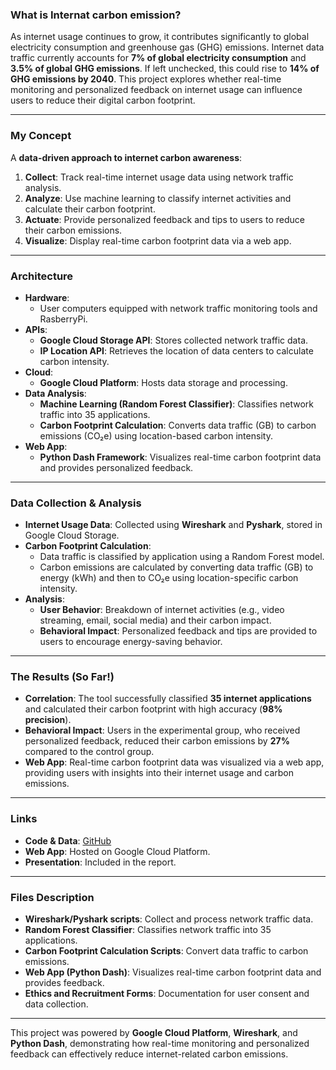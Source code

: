 ### What is Internat carbon emission?
As internet usage continues to grow, it contributes significantly to global electricity consumption and greenhouse gas (GHG) emissions. Internet data traffic currently accounts for **7% of global electricity consumption** and **3.5% of global GHG emissions**. If left unchecked, this could rise to **14% of GHG emissions by 2040**. This project explores whether real-time monitoring and personalized feedback on internet usage can influence users to reduce their digital carbon footprint.

---

### My Concept
A **data-driven approach to internet carbon awareness**:
1. **Collect**: Track real-time internet usage data using network traffic analysis.
2. **Analyze**: Use machine learning to classify internet activities and calculate their carbon footprint.
3. **Actuate**: Provide personalized feedback and tips to users to reduce their carbon emissions.
4. **Visualize**: Display real-time carbon footprint data via a web app.

---

### Architecture
- **Hardware**: 
  - User computers equipped with network traffic monitoring tools and RasberryPi.
- **APIs**:
  - **Google Cloud Storage API**: Stores collected network traffic data.
  - **IP Location API**: Retrieves the location of data centers to calculate carbon intensity.
- **Cloud**:
  - **Google Cloud Platform**: Hosts data storage and processing.
- **Data Analysis**:
  - **Machine Learning (Random Forest Classifier)**: Classifies network traffic into 35 applications.
  - **Carbon Footprint Calculation**: Converts data traffic (GB) to carbon emissions (CO₂e) using location-based carbon intensity.
- **Web App**:
  - **Python Dash Framework**: Visualizes real-time carbon footprint data and provides personalized feedback.

---

### Data Collection & Analysis
- **Internet Usage Data**: Collected using **Wireshark** and **Pyshark**, stored in Google Cloud Storage.
- **Carbon Footprint Calculation**:
  - Data traffic is classified by application using a Random Forest model.
  - Carbon emissions are calculated by converting data traffic (GB) to energy (kWh) and then to CO₂e using location-specific carbon intensity.
- **Analysis**:
  - **User Behavior**: Breakdown of internet activities (e.g., video streaming, email, social media) and their carbon impact.
  - **Behavioral Impact**: Personalized feedback and tips are provided to users to encourage energy-saving behavior.

---

### The Results (So Far!)
- **Correlation**: The tool successfully classified **35 internet applications** and calculated their carbon footprint with high accuracy (**98% precision**).
- **Behavioral Impact**: Users in the experimental group, who received personalized feedback, reduced their carbon emissions by **27%** compared to the control group.
- **Web App**: Real-time carbon footprint data was visualized via a web app, providing users with insights into their internet usage and carbon emissions.

---

### Links
- **Code & Data**: [GitHub](https://github.com/cocoritz/Master_project)
- **Web App**: Hosted on Google Cloud Platform.
- **Presentation**: Included in the report.

---

### Files Description
- **Wireshark/Pyshark scripts**: Collect and process network traffic data.
- **Random Forest Classifier**: Classifies network traffic into 35 applications.
- **Carbon Footprint Calculation Scripts**: Convert data traffic to carbon emissions.
- **Web App (Python Dash)**: Visualizes real-time carbon footprint data and provides feedback.
- **Ethics and Recruitment Forms**: Documentation for user consent and data collection.

---

This project was powered by **Google Cloud Platform**, **Wireshark**, and **Python Dash**, demonstrating how real-time monitoring and personalized feedback can effectively reduce internet-related carbon emissions.
